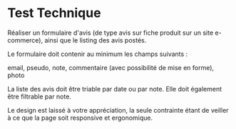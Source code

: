 # Test Technique

Réaliser un formulaire d'avis (de type avis sur fiche produit sur un site e-commerce), ainsi que le listing des avis postés.

Le formulaire doit contenir au minimum les champs suivants :

email, pseudo, note, commentaire (avec possibilité de mise en forme), photo

La liste des avis doit être triable par date ou par note. Elle doit également être filtrable par note.

Le design est laissé à votre appréciation, la seule contrainte étant de veiller à ce que la page soit responsive et ergonomique.
